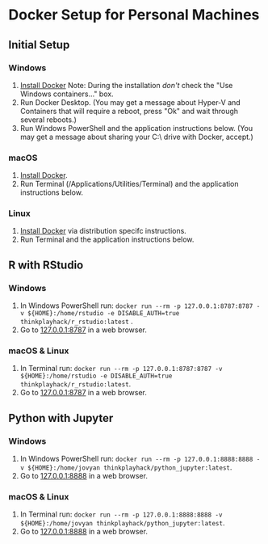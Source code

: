 # Docker Setup for Personal Machines

## Initial Setup

### Windows

1. [Install Docker](https://download.docker.com/win/stable/Docker%20for%20Windows%20Installer.exe) Note: During the installation *don't* check the "Use Windows containers..." box.
2. Run Docker Desktop. (You may get a message about Hyper-V and Containers that will require a reboot, press "Ok" and wait through several reboots.)
3. Run Windows PowerShell and the application instructions below. (You may get a message about sharing your C:\ drive with Docker, accept.)

### macOS

1. [Install Docker](https://download.docker.com/mac/stable/Docker.dmg).
2. Run Terminal (/Applications/Utilities/Terminal) and the application instructions below.

### Linux

1. [Install Docker](https://docs.docker.com/install/) via distribution specifc instructions.
2. Run Terminal and the application instructions below.

## R with RStudio

### Windows

1. In Windows PowerShell run: `docker run --rm -p 127.0.0.1:8787:8787 -v ${HOME}:/home/rstudio -e DISABLE_AUTH=true thinkplayhack/r_rstudio:latest` .
2. Go to [127.0.0.1:8787](http://127.0.0.1:8787) in a web browser.

### macOS & Linux

1. In Terminal run: `docker run --rm -p 127.0.0.1:8787:8787 -v ${HOME}:/home/rstudio -e DISABLE_AUTH=true thinkplayhack/r_rstudio:latest`.
2. Go to [127.0.0.1:8787](http://127.0.0.1:8787) in a web browser.

## Python with Jupyter

### Windows

1. In Windows PowerShell run: `docker run --rm -p 127.0.0.1:8888:8888 -v ${HOME}:/home/jovyan thinkplayhack/python_jupyter:latest`.
2. Go to [127.0.0.1:8888](http://127.0.0.1:8888) in a web browser.

### macOS & Linux

1. In Terminal run: `docker run --rm -p 127.0.0.1:8888:8888 -v ${HOME}:/home/jovyan thinkplayhack/python_jupyter:latest`.
2. Go to [127.0.0.1:8888](http://127.0.0.1:8888) in a web browser.

